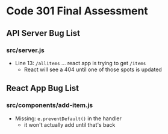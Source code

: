 # Code 301 Final Assessment

## API Server Bug List

### src/server.js

- Line 13: `/allitems` ... react app is trying to get `/items`
  - React will see a 404 until one of those spots is updated

## React App Bug List

### src/components/add-item.js

- Missing: `e.preventDefault()` in the handler
  - it won't actually add until that's back
